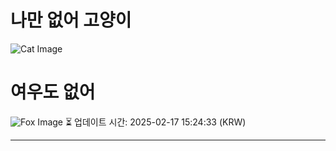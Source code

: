 
# 나만 없어 고양이

![Cat Image](https://cdn2.thecatapi.com/images/5or.jpg)

# 여우도 없어
![Fox Image](https://randomfox.ca/images/77.jpg)
⏳ 업데이트 시간: 2025-02-17 15:24:33 (KRW)

---
